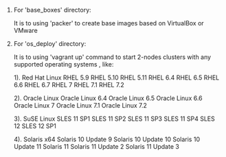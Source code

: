 
1. For 'base_boxes' directory:

   It is to using 'packer' to create base images based on VirtualBox or VMware


2. For 'os_deploy' directory:

   It is to using 'vagrant up' command to start 2-nodes clusters with any supported operating systems , like:

      1). Red Hat Linux
            RHEL 5.9
            RHEL 5.10
            RHEL 5.11
            RHEL 6.4
            RHEL 6.5
            RHEL 6.6
            RHEL 6.7
            RHEL 7
            RHEL 7.1
            RHEL 7.2

      2). Oracle Linux
            Oracle Linux 6.4
            Oracle Linux 6.5
            Oracle Linux 6.6
            Oracle Linux 7
            Oracle Linux 7.1
            Oracle Linux 7.2

      3). SuSE Linux
            SLES 11 SP1
            SLES 11 SP2
            SLES 11 SP3
            SLES 11 SP4
            SLES 12
            SLES 12 SP1

      4). Solaris x64
            Solaris 10 Update 9
            Solaris 10 Update 10
            Solaris 10 Update 11
            Solaris 11
            Solaris 11 Update 2
            Solaris 11 Update 3

